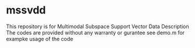 # mssvdd
This repository is for Multimodal Subspace Support Vector Data Description
The codes are provided without any warranty or gurantee
see demo.m for exampke usage of the code
